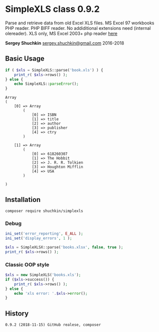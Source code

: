 # SimpleXLS class 0.9.2

Parse and retrieve data from old Excel XLS files. MS Excel 97 workbooks PHP reader. PHP BIFF reader. No addiditional extensions need (internal olereader). XLS only, MS Excel 2003+ php reader [here](https://packagist.org/packages/shuchkin/simplexlsx)  

**Sergey Shuchkin** <sergey.shuchkin@gmail.com> 2016-2018<br/>

## Basic Usage
```php
if ( $xls = SimpleXLS::parse('book.xls') ) {
	print_r( $xls->rows() );
} else {
	echo SimpleXLS::parseError();
}
```
```
Array
(
    [0] => Array
        (
            [0] => ISBN
            [1] => title
            [2] => author
            [3] => publisher
            [4] => ctry
        )

    [1] => Array
        (
            [0] => 618260307
            [1] => The Hobbit
            [2] => J. R. R. Tolkien
            [3] => Houghton Mifflin
            [4] => USA
        )

)
```
## Installation
```
composer require shuchkin/simplexls
```

### Debug
```php
ini_set('error_reporting', E_ALL );
ini_set('display_errors', 1 );

$xls = SimpleXLSX::parse('books.xlsx', false, true );
print_r( $xls->rows() );

```
### Classic OOP style 
```php
$xls = new SimpleXLS('books.xls');
if ($xls->success()) {
	print_r( $xls->rows() );
} else {
	echo 'xls error: '.$xls->error();
}
```
	
## History
```
0.9.2 (2018-11-15) GitHub realese, composer
```